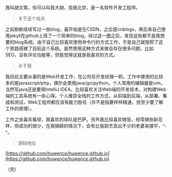 我叫胡文策，你可以叫我大胡，现居北京，是一名软件开发工程师。

> 关于这个站点

之前断断续续写过一些blog，最开始是在CSDN，之后是cnblogs，再后来自己使用jekyll在github上搭了一个简单的blog，经过这一圈之后，发现这些都不是我想要的blog系统。由于自己比较喜欢使用命令行的方式工作，于是自己就按照了这个思路搭建了目前这个系统。虽然使用这种方式来做会存在很多问题，比如SEO，没有评论功能等，但我觉得这就是我喜欢的方式。

> 关于我

我目前主要从事的是Web开发工作，在公司任开发经理一职。工作中使用的比较多的是javascript/php，偶尔会使用java/go/python。个人常用的编辑器是vim，当然写java还是要用IntelliJ IDEA。比较喜欢关注Web端的开发技术，对构建Web端的工具系统有一些心得。个人推崇全栈的工作方式，从前端到后端，从部署、集成和测试，Web工程师都应该有能力胜任（并不是指要样样精通，但至少要了解工作的原理）。

工作之余喜欢看球，我喜欢的球队是巴萨。另外我比较喜欢做饭，经常搞些新花样，但成功的很少，在我搞砸的情况下，会有比我厨艺高出不少的老婆来摆平，^-^。


> 源码地址

[https://github.com/huwence/huwence.github.io](https://github.com/huwence/huwence.github.io)

（完）

